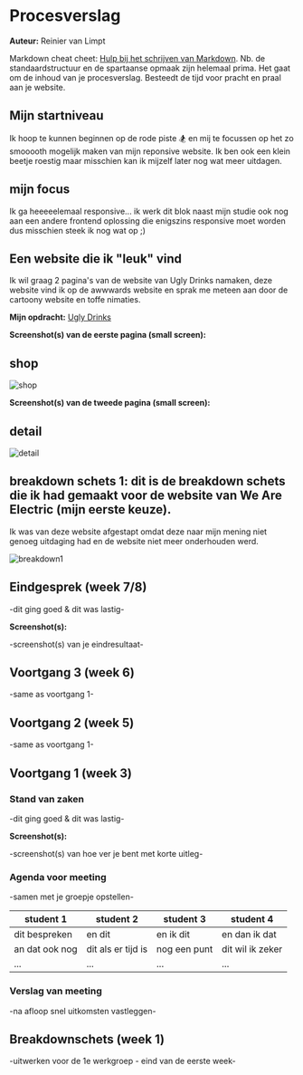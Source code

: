 # Procesverslag
**Auteur:** Reinier van Limpt

Markdown cheat cheet: [Hulp bij het schrijven van Markdown](https://github.com/adam-p/markdown-here/wiki/Markdown-Cheatsheet). Nb. de standaardstructuur en de spartaanse opmaak zijn helemaal prima. Het gaat om de inhoud van je procesverslag. Besteedt de tijd voor pracht en praal aan je website.


## Mijn startniveau

Ik hoop te kunnen beginnen op de rode piste :snowboarder: en mij te focussen op het zo smooooth mogelijk maken van mijn reponsive website. Ik ben ook een klein beetje roestig maar misschien kan ik mijzelf later nog wat meer uitdagen.

## mijn focus

Ik ga heeeeelemaal responsive... ik werk dit blok naast mijn studie ook nog aan een andere frontend oplossing die enigszins responsive moet worden dus misschien steek ik nog wat op ;)

## Een website die ik "leuk" vind

Ik wil graag 2 pagina's van de website van Ugly Drinks namaken, deze website vind ik op de awwwards website en sprak me meteen aan door de cartoony website en toffe nimaties.


**Mijn opdracht:** [Ugly Drinks](https://uglydrinks.com/#!)

**Screenshot(s) van de eerste pagina (small screen):**

## shop

![shop](https://user-images.githubusercontent.com/36195440/104191528-e6ecde80-541d-11eb-8e07-c1476e1d08ff.png)

**Screenshot(s) van de tweede pagina (small screen):**

## detail

![detail](https://user-images.githubusercontent.com/36195440/104191522-e6544800-541d-11eb-9d64-c6d7d2786d7e.png)

## breakdown schets 1: dit is de breakdown schets die ik had gemaakt voor de website van We Are Electric (mijn eerste keuze).
Ik was van deze website afgestapt omdat deze naar mijn mening niet genoeg uitdaging had en de website niet meer onderhouden werd.


![breakdown1](https://user-images.githubusercontent.com/36195440/99259280-0d294000-281a-11eb-9339-96b7d84be877.jpg)

## Eindgesprek (week 7/8)

-dit ging goed & dit was lastig-

**Screenshot(s):**

-screenshot(s) van je eindresultaat-



## Voortgang 3 (week 6)

-same as voortgang 1-



## Voortgang 2 (week 5)

-same as voortgang 1-



## Voortgang 1 (week 3)

### Stand van zaken

-dit ging goed & dit was lastig-

**Screenshot(s):**

-screenshot(s) van hoe ver je bent met korte uitleg-

### Agenda voor meeting

-samen met je groepje opstellen-

| student 1      | student 2          | student 3    | student 4        |
| ---            | ---                | ---          | ---              |
| dit bespreken  | en dit             | en ik dit    | en dan ik dat    |
| an dat ook nog | dit als er tijd is | nog een punt | dit wil ik zeker |
| ...            | ...                | ...          | ...              |

### Verslag van meeting

-na afloop snel uitkomsten vastleggen-



## Breakdownschets (week 1)

-uitwerken voor de 1e werkgroep - eind van de eerste week-
